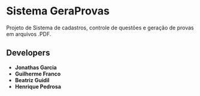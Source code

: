 
# Sistema GeraProvas

Projeto de Sistema de cadastros, controle de questões e geração de provas em arquivos .PDF.

## Developers

* **Jonathas Garcia**
* **Guilherme Franco**
* **Beatriz Guidil**
* **Henrique Pedrosa**
